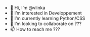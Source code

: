 - 👋 Hi, I’m @vlinka
- 👀 I’m interested in Developpement 
- 🌱 I’m currently learning Python/CSS
- 💞️ I’m looking to collaborate on ???
- 📫 How to reach me ???

<!---
vlinka/vlinka is a ✨ special ✨ repository because its `README.md` (this file) appears on your GitHub profile.
You can click the Preview link to take a look at your changes.
--->
